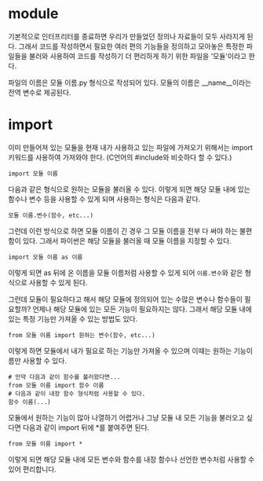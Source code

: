 # module
  
기본적으로 인터프리터를 종료하면 우리가 만들었던 정의나 자료들이 모두 사라지게 된다. 그래서 코드를 작성하면서 필요한 여러 편의 기능들을 정의하고 모아놓은 특정한 파일들을 불러와 사용하여 코드를 작성하기 더 편리하게 하기 위한 파일을 '모듈'이라고 한다.  
  
파일의 이름은 모듈 이름.py 형식으로 작성되어 있다. 모듈의 이름은 __name__이라는 전역 변수로 제공된다.  
  
# import
  
이미 만들어져 있는 모듈을 현재 내가 사용하고 있는 파일에 가져오기 위해서는 import 키워드를 사용하여 가져와야 한다. (C언어의 #include와 비슷하다 할 수 있다.)  
  
	import 모듈 이름
  
다음과 같은 형식으로 원하는 모듈을 불러올 수 있다. 이렇게 되면 해당 모듈 내에 있는 함수나 변수 등을 사용할 수 있게 되며 사용하는 형식은 다음과 같다.  
  
	모듈 이름.변수(함수, etc...)
  
그런데 이런 방식으로 하면 모듈 이름이 긴 경우 그 모듈 이름을 전부 다 써야 하는 불편함이 있다. 그래서 파이썬은 해당 모듈을 불러올 때 모듈 이름을 지정할 수 있다.  
  
	import 모듈 이름 as 이름
  
이렇게 되면 as 뒤에 온 이름을 모듈 이름처럼 사용할 수 있게 되어 `이름.변수`와 같은 형식으로 사용할 수 있게 된다.  
  
그런데 모듈이 필요하다고 해서 해당 모듈에 정의되어 있는 수많은 변수나 함수들이 필요할까? 언제나 해당 모듈에 있는 모든 기능이 필요하지는 않다. 그래서 해당 모듈 내에 있는 특정 기능만 가져올 수 있는 방법도 있다.  
  
	from 모듈 이름 import 원하는 변수(함수, etc...)
  
이렇게 하면 모듈에서 내가 필요로 하는 기능만 가져올 수 있으며 이때는 원하는 기능이름만 사용할 수 있다.  
  
	# 만약 다음과 같이 함수를 불러왔다면...
	from 모듈 이름 import 함수 이름
	# 다음과 같이 내장 함수 형식처럼 사용할 수 있다.
	함수 이름(...)
  
모듈에서 원하는 기능이 많아 나열하기 어렵거나 그냥 모듈 내 모든 기능을 불러오고 싶다면 다음과 같이 import 뒤에 *를 붙여주면 된다.  
  
	from 모듈 이름 import *
  
이렇게 되면 해당 모듈 내에 모든 변수와 함수를 내장 함수나 선언한 변수처럼 사용할 수 있어 편리합니다.
